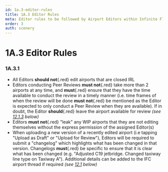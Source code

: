 ```yaml
---
id: 1a.3-editor-rules
title: 1A.3 Editor Rules
meta: Editor rules to be followed by Airport Editors within Infinite Flight.
order: 3
auth: scenery
---
```


# 1A.3  Editor Rules



### 1A.3.1

- All Editors **should not**{.red} edit airports that are closed IRL
- Editors conducting Peer Reviews **must not**{.red} take more than 2 airports at any time, and **must**{.red} ensure that they have the time available to conduct the review in a timely manner (i.e. time frames of when the review will be done **must not**{.red} be mentioned as the Editor is expected to only conduct a Peer Review when they are available). If in doubt, the Editor **should**{.red} leave the airport available for review *(see [12.1.3](/guide/scenery-editor-manual/12.-review-and-release/12.1-review-and-release-process#12.1.3) below)*
- Editors **must not**{.red} "leak" any WIP airports that they are not editing themselves without the express permission of the assigned Editor(s)
- When uploading a new version of a recently edited airport (i.e tapping "Upload as Draft" or "Upload for Review"), Editors will be required to submit a "changelog" which highlights what has been changed in that version. Changelogs **must**{.red} be specific to ensure that it is clear what has been changed (e.g. "Adjusted C19 jetbridge. Changed taxiway line type on Taxiway A"). Additional details can be added to the IFC airport thread if required *(see [12.1](/guide/scenery-editor-manual/12.-review-and-release/12.1-review-and-release-process) below)* 

